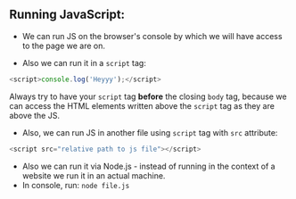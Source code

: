 ## Running JavaScript:

- We can run JS on the browser's console by which we will have access to the page we are on.

- Also we can run it in a `script` tag:

```javascript
<script>console.log('Heyyy');</script>
```

Always try to have your `script` tag **before** the closing `body` tag, because we can access the HTML elements written above the `script` tag as they are above the JS.

- Also, we can run JS in another file using `script` tag with `src` attribute:

```javascript
<script src="relative path to js file"></script>
```

- Also we can run it via Node.js - instead of running in the context of a website we run it in an actual machine. 
- In console, run: `node file.js`

